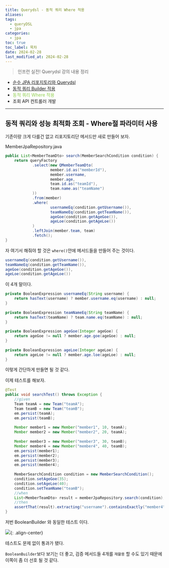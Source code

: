 ```yaml
---
title: Querydsl - 동적 쿼리 Where 적용
aliases: 
tags:
  - queryDSL
  - jpa
categories:
  - jpa
toc: true
toc_label: 목차
date: 2024-02-28
last_modified_at: 2024-02-28
---
```

> 인프런 실전! Querydsl 강의 내용 정리

- [순수 JPA 리포지토리와 Querydsl](https://iamminseongkim.github.io/jpa/Querydsl-%EC%8B%A4%EB%AC%B4-%ED%99%9C%EC%9A%A9-%EC%88%9C%EC%88%98-JPA-%EB%A6%AC%ED%8F%AC%EC%A7%80%ED%86%A0%EB%A6%AC%EC%99%80-Querydsl/)
- [동적 쿼리 Builder 적용](https://iamminseongkim.github.io/jpa/Querydsl-%EB%8F%99%EC%A0%81-%EC%BF%BC%EB%A6%AC%EC%99%80-%EC%84%B1%EB%8A%A5-%EC%B5%9C%EC%A0%81%ED%99%94-%EC%A1%B0%ED%9A%8C-Builder-%EC%82%AC%EC%9A%A9/)
- <font color="#92d050">동적 쿼리 Where 적용</font>
- 조회 API 컨트롤러 개발

--- 
## 동적 쿼리와 성능 최적화 조회 - Where절 파라미터 사용

기존이랑 크게 다를건 없고 리포지토리단 메서드만 새로 만들어 보자.

MemberJpaRepository.java
```java
public List<MemberTeamDto> search(MemberSearchCondition condition) {  
    return queryFactory  
            .select(new QMemberTeamDto(  
                    member.id.as("memberId"),  
                    member.username,  
                    member.age,  
                    team.id.as("teamId"),  
                    team.name.as("teamName")  
            ))  
            .from(member)  
            .where(  
                    usernameEq(condition.getUsername()),  
                    teamNameEq(condition.getTeamName()),  
                    ageGoe(condition.getAgeGoe()),  
                    ageLoe(condition.getAgeLoe())  
            )  
            .leftJoin(member.team, team)  
            .fetch();  
}
```

자 여기서 해줘야 할 것은 `where()`안에 메서드들을 만들어 주는 것이다.

```java
usernameEq(condition.getUsername()),  
teamNameEq(condition.getTeamName()),  
ageGoe(condition.getAgeGoe()),  
ageLoe(condition.getAgeLoe())
```
이 4개 말이다.

```java
private BooleanExpression usernameEq(String username) {  
    return hasText(username) ? member.username.eq(username) : null;  
}  
  
private BooleanExpression teamNameEq(String teamName) {  
    return hasText(teamName) ? team.name.eq(teamName) : null;  
}  
  
private BooleanExpression ageGoe(Integer ageGoe) {  
    return ageGoe != null ? member.age.goe(ageGoe) : null;  
}  
  
private BooleanExpression ageLoe(Integer ageLoe) {  
    return ageLoe != null ? member.age.loe(ageLoe) : null;  
}
```
이렇게 간단하게 만들면 될 것 같다.


이제 테스트를 해보자.

```java
@Test  
public void searchTest() throws Exception {  
    //given  
    Team teamA = new Team("teamA");  
    Team teamB = new Team("teamB");  
    em.persist(teamA);  
    em.persist(teamB);  
  
    Member member1 = new Member("member1", 10, teamA);  
    Member member2 = new Member("member2", 20, teamA);  
  
    Member member3 = new Member("member3", 30, teamB);  
    Member member4 = new Member("member4", 40, teamB);  
    em.persist(member1);  
    em.persist(member2);  
    em.persist(member3);  
    em.persist(member4);  
  
    MemberSearchCondition condition = new MemberSearchCondition();  
    condition.setAgeGoe(35);  
    condition.setAgeLoe(40);  
    condition.setTeamName("teamB");  
    //when  
    List<MemberTeamDto> result = memberJpaRepository.search(condition);  
    //then  
    assertThat(result).extracting("username").containsExactly("member4");  
}
```

저번 BooleanBuilder 와 동일한 테스트 이다.

![](https://i.imgur.com/F6GuKcs.png){: .align-center}

테스트도 문제 없이 통과가 됐다.

`BooleanBuilder`보다 보기는 더 좋고, 검증 메서드들 4개를 `재활용` 할 수도 있기 때문에<br> 이쪽이 좀 더 선호 될 것 같다.